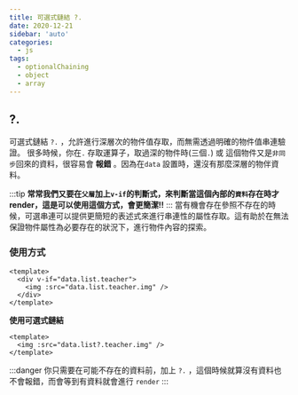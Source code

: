 ```yaml
---
title: 可選式鏈結 ?.
date: 2020-12-21
sidebar: 'auto'
categories:
  - js
tags:
  - optionalChaining
  - object
  - array
---
```


## ?.

可選式鏈結 `?.` ，允許進行深層次的物件值存取，而無需透過明確的物件值串連驗證。
很多時候，你在`.` 存取運算子，取過深的物件時(三個`.`) 或 這個物件又是`非同步`回來的資料，很容易會 **報錯** 。因為在`data` 設置時，還沒有那麼深層的物伴資料。

:::tip
**常常我們又要在`父層`加上`v-if`的判斷式，來判斷當這個內部的`資料`存在時才 render，這是可以使用這個方式，會更簡潔!!**
:::
當有機會存在參照不存在的時候，可選串連可以提供更簡短的表述式來進行串連性的屬性存取。這有助於在無法保證物件屬性為必要存在的狀況下，進行物件內容的探索。

### 使用方式

```vue {2}
<template>
  <div v-if="data.list.teacher">
    <img :src="data.list.teacher.img" />
  </div>
</template>
```

**使用可選式鏈結**

```vue {2}
<template>
  <img :src="data.list?.teacher.img" />
</template>
```

:::danger
你只需要在可能不存在的資料前，加上 `?.` ，這個時候就算沒有資料也不會報錯，而會等到有資料就會進行 `render`
:::
